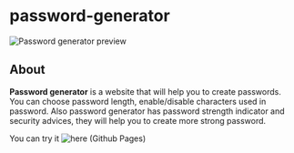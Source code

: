 # password-generator
![Password generator preview](https://i.ibb.co/2KWJmLB/password-generator.jpg)

## About
**Password generator** is a website that will help you to create passwords.<br/>
You can choose password length, enable/disable characters used in password. Also password generator has password strength indicator and security advices, they will help you to create more strong password.

You can try it ![here (Github Pages)](https://puphs.github.io/password-generator/app/)

